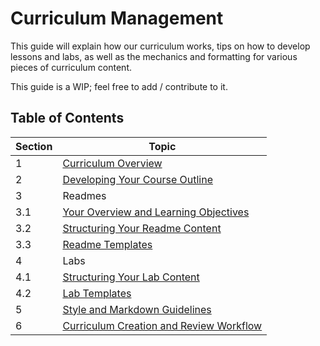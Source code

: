 # Curriculum Management

This guide will explain how our curriculum works, tips on how to develop lessons and labs, as well as the mechanics and formatting for various pieces of curriculum content. 

This guide is a WIP; feel free to add / contribute to it. 

## Table of Contents
Section    | Topic
-----------|-------------------------------------------
1          | [Curriculum Overview](/overview.md)
2          | [Developing Your Course Outline](/developing-your-course-outline.md)
3          | Readmes
3.1        |   [Your Overview and Learning Objectives](/learning-objectives.md)
3.2        |   [Structuring Your Readme Content](/structuring-your-readme.md)
3.3        |   [Readme Templates](/readme-template.md)
4          | Labs
4.1        |   [Structuring Your Lab Content](/structuring-your-lab-content.md)
4.2        |   [Lab Templates](/lab-template.md)
5          | [Style and Markdown Guidelines](/style-guidelines.md)
6          | [Curriculum Creation and Review Workflow](/workflow.md)





